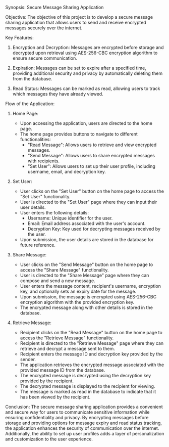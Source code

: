 Synopsis: Secure Message Sharing Application

Objective:
The objective of this project is to develop a secure message sharing application that allows users to send and receive encrypted messages securely over the internet.

Key Features:

1. Encryption and Decryption: Messages are encrypted before storage and decrypted upon retrieval using AES-256-CBC encryption algorithm to ensure secure communication.

2. Expiration: Messages can be set to expire after a specified time, providing additional security and privacy by automatically deleting them from the database.

3. Read Status: Messages can be marked as read, allowing users to track which messages they have already viewed.

Flow of the Application:

1. Home Page:
   - Upon accessing the application, users are directed to the home page.
   - The home page provides buttons to navigate to different functionalities:
     - "Read Message": Allows users to retrieve and view encrypted messages.
     - "Send Message": Allows users to share encrypted messages with recipients.
     - "Set User": Allows users to set up their user profile, including username, email, and decryption key.

2. Set User:
   - User clicks on the "Set User" button on the home page to access the "Set User" functionality.
   - User is directed to the "Set User" page where they can input their user details.
   - User enters the following details:
     - Username: Unique identifier for the user.
     - Email: Email address associated with the user's account.
     - Decryption Key: Key used for decrypting messages received by the user.
   - Upon submission, the user details are stored in the database for future reference.

3. Share Message:
   - User clicks on the "Send Message" button on the home page to access the "Share Message" functionality.
   - User is directed to the "Share Message" page where they can compose and send a new message.
   - User enters the message content, recipient's username, encryption key, and optionally sets an expiry date for the message.
   - Upon submission, the message is encrypted using AES-256-CBC encryption algorithm with the provided encryption key.
   - The encrypted message along with other details is stored in the database.

4. Retrieve Message:
   - Recipient clicks on the "Read Message" button on the home page to access the "Retrieve Message" functionality.
   - Recipient is directed to the "Retrieve Message" page where they can retrieve and decrypt a message sent to them.
   - Recipient enters the message ID and decryption key provided by the sender.
   - The application retrieves the encrypted message associated with the provided message ID from the database.
   - The encrypted message is decrypted using the decryption key provided by the recipient.
   - The decrypted message is displayed to the recipient for viewing.
   - The message is marked as read in the database to indicate that it has been viewed by the recipient.

Conclusion:
The secure message sharing application provides a convenient and secure way for users to communicate sensitive information while ensuring confidentiality and privacy. By encrypting messages before storage and providing options for message expiry and read status tracking, the application enhances the security of communication over the internet. Additionally, the ability to set up user profiles adds a layer of personalization and customization to the user experience.
